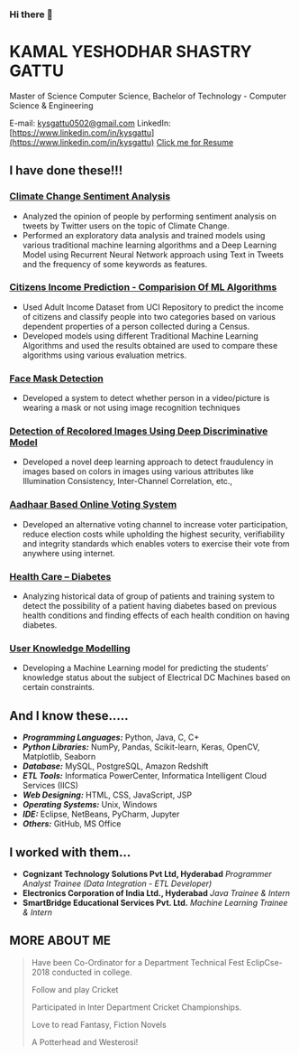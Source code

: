 ### Hi there 👋

<!--
**kysgattu/kysgattu** is a ✨ _special_ ✨ repository because its `README.md` (this file) appears on your GitHub profile.

Here are some ideas to get you started:

- 🔭 I’m currently working on ...
- 🌱 I’m currently learning ...
- 👯 I’m looking to collaborate on ...
- 🤔 I’m looking for help with ...
- 💬 Ask me about ...
- 📫 How to reach me: ...
- 😄 Pronouns: ...
- ⚡ Fun fact: ...
-->

# KAMAL YESHODHAR SHASTRY GATTU
<a>Master of Science Computer Science, Bachelor of Technology - Computer Science & Engineering</a>

E-mail: [kysgattu0502@gmail.com](mailto:kysgattu0502@gmail.com)
LinkedIn: [https://www.linkedin.com/in/kysgattu](https://www.linkedin.com/in/kysgattu)
[Click me for Resume](https://kysgattu.github.io/Kamal-Yeshodhar-Shastry/) 


## I have done these!!!

### [Climate Change Sentiment Analysis](https://github.com/kysgattu/Climate-Change-Twitter-Sentiment-Analysis) 
- Analyzed the opinion of people by performing sentiment analysis on tweets by Twitter users on the topic of Climate Change. 
- Performed an exploratory data analysis and trained models using various traditional machine learning algorithms and a Deep Learning Model using Recurrent Neural Network approach using Text in Tweets and the frequency of some keywords as features.

### [Citizens Income Prediction - Comparision Of ML Algorithms](https://github.com/kysgattu/Citizens-Income-Prediction_Comparision-Of-ML-Algorithms)
- Used Adult Income Dataset from UCI Repository to predict the income of citizens and classify people into two categories based on various dependent properties of a person collected during a Census.
- Developed models using different Traditional Machine Learning Algorithms and used the results obtained are used to compare these algorithms using various evaluation metrics.

### [Face Mask Detection](https://github.com/kysgattu/Face-Mask-Detection) 
- Developed a system to   detect whether person in a video/picture is wearing a mask or not using image   recognition techniques

### [Detection of Recolored Images Using Deep   Discriminative Model](https://github.com/kysgattu/Recolored-Image-Detection)
- Developed a novel deep learning approach to detect fraudulency in images based on colors in images using various attributes like Illumination Consistency, Inter-Channel Correlation, etc.,

### [Aadhaar Based Online Voting System](https://github.com/kysgattu/Online-Voting-System)
- Developed an alternative voting channel to increase voter participation, reduce election costs while upholding the highest security, verifiability and integrity standards which enables voters to exercise their vote from anywhere using internet.                                                                             

### [Health Care – Diabetes](https://github.com/kysgattu/Health-Care-Diabetes) 
- Analyzing historical data of group of patients and training system to   detect the possibility of a patient having diabetes based on previous health   conditions and finding effects of each health condition on having diabetes.

### [User Knowledge Modelling ](https://github.com/kysgattu/User-Knowledge-Modelling)
- Developing a Machine Learning model for predicting the students’ knowledge status about the subject of Electrical DC Machines based on certain constraints.

## And I know these.....

- **_Programming Languages:_**  Python, Java, C, C+
- **_Python Libraries:_**   NumPy, Pandas, Scikit-learn, Keras, OpenCV, Matplotlib, Seaborn 
- **_Database:_**  MySQL, PostgreSQL, Amazon Redshift
- **_ETL Tools:_** Informatica PowerCenter, Informatica Intelligent Cloud Services (IICS)
- **_Web Designing:_** HTML, CSS, JavaScript, JSP
- **_Operating Systems:_** Unix, Windows
- **_IDE:_** Eclipse, NetBeans, PyCharm, Jupyter
- **_Others:_** GitHub, MS Office



## I worked with them...

- **Cognizant Technology Solutions Pvt Ltd, Hyderabad** _Programmer Analyst Trainee (Data Integration - ETL Developer)_
- **Electronics Corporation of India Ltd., Hyderabad** _Java Trainee &amp; Intern_ 
- **SmartBridge Educational Services Pvt. Ltd.** _Machine Learning Trainee &amp; Intern_

## MORE ABOUT ME 

> Have been Co-Ordinator for a Department Technical Fest EclipCse-2018 conducted in college.
>
>Follow and play Cricket
>
> Participated in Inter Department Cricket Championships.
>
> Love to read Fantasy, Fiction Novels
>
>A Potterhead and Westerosi!

